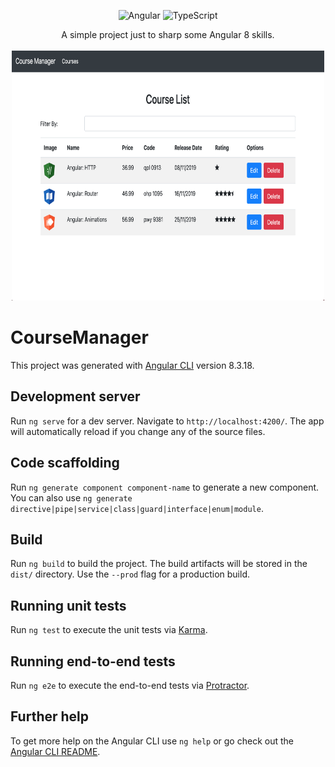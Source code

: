 <p align="center">
 <img alt="Angular" src="https://img.shields.io/badge/angular%20-%23DD0031.svg?&style=for-the-badge&logo=angular&logoColor=white"/>
 <img alt="TypeScript" src="https://img.shields.io/badge/typescript%20-%23007ACC.svg?&style=for-the-badge&logo=typescript&logoColor=white"/>
</p>
 




<p align="center">
  <p align="center">
     A simple project just to sharp some Angular 8 skills.
    <br />
    <br />
    <img src="ScreenShot1.png" alt="Screen Shoot Iphone 11" width="500" height="400">
  </p>
 </p>

# CourseManager

This project was generated with [Angular CLI](https://github.com/angular/angular-cli) version 8.3.18.

## Development server

Run `ng serve` for a dev server. Navigate to `http://localhost:4200/`. The app will automatically reload if you change any of the source files.

## Code scaffolding

Run `ng generate component component-name` to generate a new component. You can also use `ng generate directive|pipe|service|class|guard|interface|enum|module`.

## Build

Run `ng build` to build the project. The build artifacts will be stored in the `dist/` directory. Use the `--prod` flag for a production build.

## Running unit tests

Run `ng test` to execute the unit tests via [Karma](https://karma-runner.github.io).

## Running end-to-end tests

Run `ng e2e` to execute the end-to-end tests via [Protractor](http://www.protractortest.org/).

## Further help

To get more help on the Angular CLI use `ng help` or go check out the [Angular CLI README](https://github.com/angular/angular-cli/blob/master/README.md).

[Twitter URL]: https://twitter.com/passosmf
[linkedin-url]: https://linkedin.com/in/passosmf

